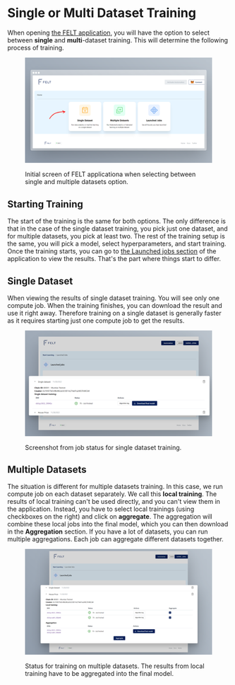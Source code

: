 # Single or Multi Dataset Training

When opening [the FELT application](https://app.feltlabs.ai/), you will have the option to select between **single** and **multi**-dataset training. This will determine the following process of training.

<figure><img src="../.gitbook/assets/image.png" alt=""><figcaption><p>Initial screen of FELT applicationa when selecting between single and multiple datasets option.</p></figcaption></figure>

## Starting Training

The start of the training is the same for both options. The only difference is that in the case of the single dataset training, you pick just one dataset, and for multiple datasets, you pick at least two. The rest of the training setup is the same, you will pick a model, select hyperparameters, and start training. Once the training starts, you can go to [the Launched jobs section](https://app.feltlabs.ai/jobs) of the application to view the results. That's the part where things start to differ.

## Single Dataset

When viewing the results of single dataset training. You will see only one compute job. When the training finishes, you can download the result and use it right away. Therefore training on a single dataset is generally faster as it requires starting just one compute job to get the results.

<figure><img src="../.gitbook/assets/image (6).png" alt=""><figcaption><p>Screenshot from job status for single dataset training.</p></figcaption></figure>

## Multiple Datasets

The situation is different for multiple datasets training. In this case, we run compute job on each dataset separately. We call this **local training**. The results of local training can't be used directly, and you can't view them in the application. Instead, you have to select local trainings (using checkboxes on the right) and click on **aggregate**. The aggregation will combine these local jobs into the final model, which you can then download in the **Aggregation** section. If you have a lot of datasets, you can run multiple aggregations. Each job can aggregate different datasets together.

<figure><img src="../.gitbook/assets/image (3).png" alt=""><figcaption><p>Status for training on multiple datasets. The results from local training have to be aggregated into the final model.</p></figcaption></figure>

